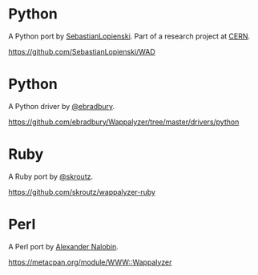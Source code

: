 # Python

A Python port by [SebastianLopienski](https://github.com/SebastianLopienski). Part of a research project at [CERN](http://cern.ch).

https://github.com/SebastianLopienski/WAD

# Python

A Python driver by [@ebradbury](https://github.com/ebradbury). 

https://github.com/ebradbury/Wappalyzer/tree/master/drivers/python

# Ruby

A Ruby port by [@skroutz](https://github.com/skroutz).

https://github.com/skroutz/wappalyzer-ruby

# Perl

A Perl port by [Alexander Nalobin](https://metacpan.org/author/NALOBIN).

https://metacpan.org/module/WWW::Wappalyzer